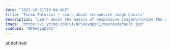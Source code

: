 ```yaml
---
date: "2022-10-31T16:04:48Z"
title: "Turbo Tutorial | Learn about responsive image basics"
description: "Learn about the basics of responsive images\n\nFind the code for this tutorial here: https://github.com/Turbo-Tutorials/Html-turbos/tree/main/responsive-image\n\nVisit https://turbo-tutorials.dev/tutorials/learn-about-responsive-image-basics/ for more info.\n\nBrowse more tutorials here: https://turbo-tutorials.dev"
image: "https://i.ytimg.com/vi/NPSe6yqQzKI/maxresdefault.jpg"
videoId: "NPSe6yqQzKI"
---
```


undefined